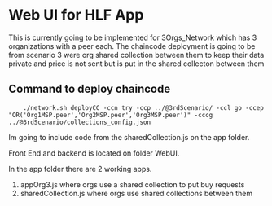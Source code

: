 # Web UI for HLF App

This is currently going to be implemented for 3Orgs_Network which has 3 organizations with a peer each. The chaincode deployment is going to be from scenario 3 were org shared collection between them to keep their data private and price is not sent but is put in the shared collecton between them 


## Command to deploy chaincode

		./network.sh deployCC -ccn try -ccp ../@3rdScenario/ -ccl go -ccep "OR('Org1MSP.peer','Org2MSP.peer','Org3MSP.peer')" -cccg ../@3rdScenario/collections_config.json


Im going to include code from the sharedCollection.js on the app folder.

Front End and backend is located on folder WebUI.

In the app folder there are 2 working apps. 
 1. appOrg3.js where orgs use a shared collection to put buy requests
 2. sharedCollection.js where orgs use shared collections between them

